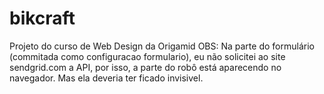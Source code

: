 # bikcraft
Projeto do curso de Web Design da Origamid
OBS: Na parte do formulário (commitada como configuracao formulario), eu não solicitei ao site sendgrid.com a API, por isso, a parte do robô está aparecendo no navegador. Mas ela deveria ter ficado invisivel.
